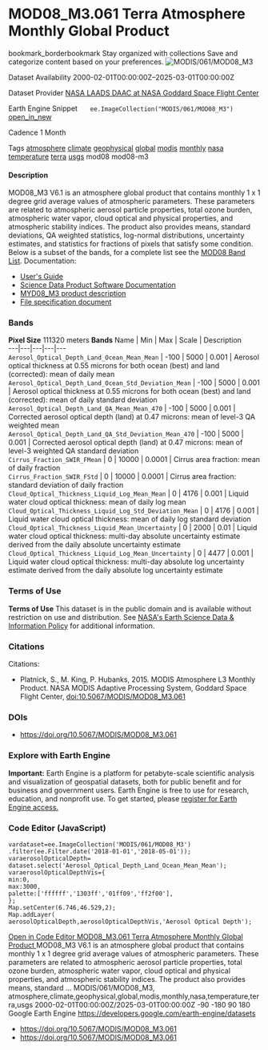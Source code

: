  
#  MOD08_M3.061 Terra Atmosphere Monthly Global Product 
bookmark_borderbookmark Stay organized with collections  Save and categorize content based on your preferences. 
![MODIS/061/MOD08_M3](https://developers.google.com/earth-engine/datasets/images/MODIS/MODIS_061_MOD08_M3_sample.png) 

Dataset Availability
    2000-02-01T00:00:00Z–2025-03-01T00:00:00Z 

Dataset Provider
     [ NASA LAADS DAAC at NASA Goddard Space Flight Center ](https://doi.org/10.5067/MODIS/MOD08_M3.061) 

Earth Engine Snippet
     `    ee.ImageCollection("MODIS/061/MOD08_M3")   ` [ open_in_new ](https://code.earthengine.google.com/?scriptPath=Examples:Datasets/MODIS/MODIS_061_MOD08_M3) 

Cadence
    1 Month 

Tags
     [atmosphere](https://developers.google.com/earth-engine/datasets/tags/atmosphere) [climate](https://developers.google.com/earth-engine/datasets/tags/climate) [geophysical](https://developers.google.com/earth-engine/datasets/tags/geophysical) [global](https://developers.google.com/earth-engine/datasets/tags/global) [modis](https://developers.google.com/earth-engine/datasets/tags/modis) [monthly](https://developers.google.com/earth-engine/datasets/tags/monthly) [nasa](https://developers.google.com/earth-engine/datasets/tags/nasa) [temperature](https://developers.google.com/earth-engine/datasets/tags/temperature) [terra](https://developers.google.com/earth-engine/datasets/tags/terra) [usgs](https://developers.google.com/earth-engine/datasets/tags/usgs)
mod08
mod08-m3
#### Description
MOD08_M3 V6.1 is an atmosphere global product that contains monthly 1 x 1 degree grid average values of atmospheric parameters. These parameters are related to atmospheric aerosol particle properties, total ozone burden, atmospheric water vapor, cloud optical and physical properties, and atmospheric stability indices. The product also provides means, standard deviations, QA weighted statistics, log-normal distributions, uncertainty estimates, and statistics for fractions of pixels that satisfy some condition. Below is a subset of the bands, for a complete list see the [MOD08 Band List](https://developers.google.com/earth-engine/MOD08_bands.html).
Documentation:
  * [User's Guide](https://modis-atmos.gsfc.nasa.gov/sites/default/files/ModAtmo/L3_ATBD_C6_C61_2019_02_20.pdf)
  * [Science Data Product Software Documentation](https://modis-atmos.gsfc.nasa.gov/sites/default/files/ModAtmo/L3_C61_Changes_v2.pdf)
  * [MYD08_M3 product description](https://modis-atmos.gsfc.nasa.gov/products/monthly)
  * [File specification document](https://modis-atmos.gsfc.nasa.gov/sites/default/files/ModAtmo/MOD08_M3_fs_3045.txt)


### Bands
**Pixel Size** 111320 meters 
**Bands**
Name | Min | Max | Scale | Description  
---|---|---|---|---  
`Aerosol_Optical_Depth_Land_Ocean_Mean_Mean` |  -100  |  5000  | 0.001 | Aerosol optical thickness at 0.55 microns for both ocean (best) and land (corrected): mean of daily mean  
`Aerosol_Optical_Depth_Land_Ocean_Std_Deviation_Mean` |  -100  |  5000  | 0.001 | Aerosol optical thickness at 0.55 microns for both ocean (best) and land (corrected): mean of daily standard deviation  
`Aerosol_Optical_Depth_Land_QA_Mean_Mean_470` |  -100  |  5000  | 0.001 | Corrected aerosol optical depth (land) at 0.47 microns: mean of level-3 QA weighted mean  
`Aerosol_Optical_Depth_Land_QA_Std_Deviation_Mean_470` |  -100  |  5000  | 0.001 | Corrected aerosol optical depth (land) at 0.47 microns: mean of level-3 weighted QA standard deviation  
`Cirrus_Fraction_SWIR_FMean` |  0  |  10000  | 0.0001 | Cirrus area fraction: mean of daily fraction  
`Cirrus_Fraction_SWIR_FStd` |  0  |  10000  | 0.0001 | Cirrus area fraction: standard deviation of daily fraction  
`Cloud_Optical_Thickness_Liquid_Log_Mean_Mean` |  0  |  4176  | 0.001 | Liquid water cloud optical thickness: mean of daily log mean  
`Cloud_Optical_Thickness_Liquid_Log_Std_Deviation_Mean` |  0  |  4176  | 0.001 | Liquid water cloud optical thickness: mean of daily log standard deviation  
`Cloud_Optical_Thickness_Liquid_Mean_Uncertainty` |  0  |  2000  | 0.01 | Liquid water cloud optical thickness: multi-day absolute uncertainty estimate derived from the daily absolute uncertainty estimate  
`Cloud_Optical_Thickness_Liquid_Log_Mean_Uncertainty` |  0  |  4477  | 0.001 | Liquid water cloud optical thickness: multi-day absolute log uncertainty estimate derived from the daily absolute log uncertainty estimate  
### Terms of Use
**Terms of Use**
This dataset is in the public domain and is available without restriction on use and distribution. See [NASA\'s Earth Science Data & Information Policy](https://www.earthdata.nasa.gov/engage/open-data-services-and-software/data-and-information-policy) for additional information.
### Citations
Citations:
  * Platnick, S., M. King, P. Hubanks, 2015. MODIS Atmosphere L3 Monthly Product. NASA MODIS Adaptive Processing System, Goddard Space Flight Center, [doi:10.5067/MODIS/MOD08_M3.061](https://doi.org/10.5067/MODIS/MOD08_M3.061)


### DOIs
  * [ https://doi.org/10.5067/MODIS/MOD08_M3.061 ](https://doi.org/10.5067/MODIS/MOD08_M3.061)


### Explore with Earth Engine
**Important:** Earth Engine is a platform for petabyte-scale scientific analysis and visualization of geospatial datasets, both for public benefit and for business and government users. Earth Engine is free to use for research, education, and nonprofit use. To get started, please [register for Earth Engine access.](https://console.cloud.google.com/earth-engine)
### Code Editor (JavaScript)
```
vardataset=ee.ImageCollection('MODIS/061/MOD08_M3')
.filter(ee.Filter.date('2018-01-01','2018-05-01'));
varaerosolOpticalDepth=
dataset.select('Aerosol_Optical_Depth_Land_Ocean_Mean_Mean');
varaerosolOpticalDepthVis={
min:0,
max:3000,
palette:['ffffff','1303ff','01ff09','ff2f00'],
};
Map.setCenter(6.746,46.529,2);
Map.addLayer(
aerosolOpticalDepth,aerosolOpticalDepthVis,'Aerosol Optical Depth');
```
[ Open in Code Editor ](https://code.earthengine.google.com/?scriptPath=Examples:Datasets/MODIS/MODIS_061_MOD08_M3)
[ MOD08_M3.061 Terra Atmosphere Monthly Global Product ](https://developers.google.com/earth-engine/datasets/catalog/MODIS_061_MOD08_M3)
MOD08_M3 V6.1 is an atmosphere global product that contains monthly 1 x 1 degree grid average values of atmospheric parameters. These parameters are related to atmospheric aerosol particle properties, total ozone burden, atmospheric water vapor, cloud optical and physical properties, and atmospheric stability indices. The product also provides means, standard …
MODIS/061/MOD08_M3, atmosphere,climate,geophysical,global,modis,monthly,nasa,temperature,terra,usgs 
2000-02-01T00:00:00Z/2025-03-01T00:00:00Z
-90 -180 90 180 
Google Earth Engine
https://developers.google.com/earth-engine/datasets
  * [ https://doi.org/10.5067/MODIS/MOD08_M3.061 ](https://doi.org/https://doi.org/10.5067/MODIS/MOD08_M3.061)
  * [ https://doi.org/10.5067/MODIS/MOD08_M3.061 ](https://doi.org/https://developers.google.com/earth-engine/datasets/catalog/MODIS_061_MOD08_M3)


